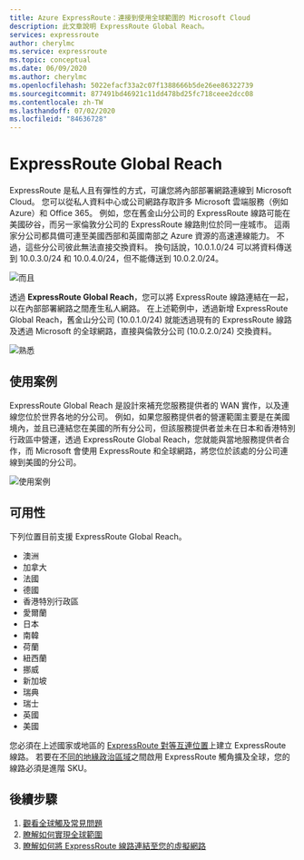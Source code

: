 ```yaml
---
title: Azure ExpressRoute：連接到使用全球範圍的 Microsoft Cloud
description: 此文章說明 ExpressRoute Global Reach。
services: expressroute
author: cherylmc
ms.service: expressroute
ms.topic: conceptual
ms.date: 06/09/2020
ms.author: cherylmc
ms.openlocfilehash: 5022efacf33a2c07f1388666b5de26ee86322739
ms.sourcegitcommit: 877491bd46921c11dd478bd25fc718ceee2dcc08
ms.contentlocale: zh-TW
ms.lasthandoff: 07/02/2020
ms.locfileid: "84636728"
---
```

# <a name="expressroute-global-reach"></a>ExpressRoute Global Reach
ExpressRoute 是私人且有彈性的方式，可讓您將內部部署網路連線到 Microsoft Cloud。 您可以從私人資料中心或公司網路存取許多 Microsoft 雲端服務（例如 Azure）和 Office 365。 例如，您在舊金山分公司的 ExpressRoute 線路可能在美國矽谷，而另一家倫敦分公司的 ExpressRoute 線路則位於同一座城市。 這兩家分公司都具備可連至美國西部和英國南部之 Azure 資源的高速連線能力。 不過，這些分公司彼此無法直接交換資料。 換句話說，10.0.1.0/24 可以將資料傳送到 10.0.3.0/24 和 10.0.4.0/24，但不能傳送到 10.0.2.0/24。

![而且][1]

透過 **ExpressRoute Global Reach**，您可以將 ExpressRoute 線路連結在一起，以在內部部署網路之間產生私人網路。 在上述範例中，透過新增 ExpressRoute Global Reach，舊金山分公司 (10.0.1.0/24) 就能透過現有的 ExpressRoute 線路及透過 Microsoft 的全球網路，直接與倫敦分公司 (10.0.2.0/24) 交換資料。 

![熟悉][2]

## <a name="use-case"></a>使用案例
ExpressRoute Global Reach 是設計來補充您服務提供者的 WAN 實作，以及連線您位於世界各地的分公司。 例如，如果您服務提供者的營運範圍主要是在美國境內，並且已連結您在美國的所有分公司，但該服務提供者並未在日本和香港特別行政區中營運，透過 ExpressRoute Global Reach，您就能與當地服務提供者合作，而 Microsoft 會使用 ExpressRoute 和全球網路，將您位於該處的分公司連線到美國的分公司。

![使用案例][3]

## <a name="availability"></a>可用性 
下列位置目前支援 ExpressRoute Global Reach。

* 澳洲
* 加拿大
* 法國
* 德國
* 香港特別行政區
* 愛爾蘭
* 日本
* 南韓
* 荷蘭
* 紐西蘭
* 挪威
* 新加坡
* 瑞典
* 瑞士
* 英國
* 美國

您必須在上述國家或地區的 [ExpressRoute 對等互連位置](expressroute-locations.md)上建立 ExpressRoute 線路。 若要在[不同的地緣政治區域](expressroute-locations.md)之間啟用 ExpressRoute 觸角擴及全球，您的線路必須是進階 SKU。

## <a name="next-steps"></a>後續步驟
1. [觀看全球觸及常見問題](expressroute-faqs.md#globalreach)
2. [瞭解如何實現全球範圍](expressroute-howto-set-global-reach.md)
3. [瞭解如何將 ExpressRoute 線路連結至您的虛擬網路](expressroute-howto-linkvnet-arm.md)


<!--Image References-->
[1]: ./media/expressroute-global-reach/1.png "不含觸角擴及全球的圖表"
[2]: ./media/expressroute-global-reach/2.png "包含觸角擴及全球的圖表"
[3]: ./media/expressroute-global-reach/3.png "Global Reach 的使用案例"

